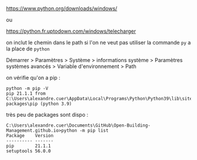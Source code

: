 
https://www.python.org/downloads/windows/

ou 

https://python.fr.uptodown.com/windows/telecharger

on inclut le chemin dans le path si l'on ne veut pas utiliser la commande `py` a la place de `python`

Démarrer > Paramètres > Système > informations système > Paramètres systèmes avancés > Variable d'environnement > Path

on vérifie qu'on a pip :

```
python -m pip -V
pip 21.1.1 from C:\Users\alexandre.cuer\AppData\Local\Programs\Python\Python39\lib\site-packages\pip (python 3.9)
```
très peu de packages sont dispo :

```
C:\Users\alexandre.cuer\Documents\GitHub\Open-Building-Management.github.io>python -m pip list
Package    Version
---------- -------
pip        21.1.1
setuptools 56.0.0
```
